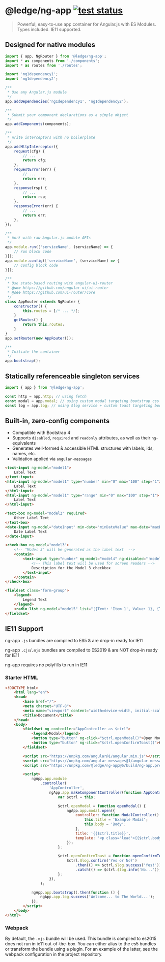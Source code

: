 # @ledge/ng-app [![test status](https://builds.sr.ht/~ledge/ng-app.svg)](https://builds.sr.ht/~ledge/ng-app?)

> Powerful, easy-to-use app container for Angular.js with ES Modules. Types included. IE11 supported.

## Designed for native modules

```js
import { app, NgRouter } from '@ledge/ng-app';
import * as components from './components';
import * as routes from './routes';

import 'ng1dependency1';
import 'ng1dependency2';

/**
 * Use any Angular.js module
 */
app.addDependencies('ng1dependency1', 'ng1dependency2');

/**
 * Submit your component declarations as a simple object
 */
app.addComponents(components);

/**
 * Write interceptors with no boilerplate
 */
app.addHttpInterceptor({
	request(cfg) {
		// ...
		return cfg;
	},
	requestError(err) {
		// ...
		return err;
	},
	response(rsp) {
		// ...
		return rsp;
	},
	responseError(err) {
		// ...
		return err;
	},
});

/**
 * Work with raw Angular.js module APIs
 */
app.module.run(['serviceName', (serviceName) => {
	// run block code
}]);
app.module.config(['serviceName', (serviceName) => {
	// config block code
}]);

/**
 * Use state-based routing with angular-ui-router
 * @see https://github.com/angular-ui/ui-router
 * @see https://github.com/ui-router/core
 */
class AppRouter extends NgRouter {
	constructor() {
		this.routes = [/* ... */];
	}
	getRoutes() {
		return this.routes;
	}
}
app.setRouter(new AppRouter());

/**
 * Initiate the container
 */
app.bootstrap();
```

## Statically referenceable singleton services

```js
import { app } from '@ledge/ng-app';

const http = app.http; // using fetch
const modal = app.modal; // using custom modal targeting bootstrap css
const log = app.log; // using $log service + custom toast targeting bootstrap css
```

## Built-in, zero-config components

- Compatible with Bootstrap 4
- Supports `disabled`, `required` and `readonly` attributes, as well as their `ng-`equivalents
- Generates well-formed & accessible HTML structures with labels, ids, names, etc.
- Validation applied via `angular-messages`

```html
<text-input ng-model="model1">
	Label Text
</text-input>
<html-input ng-model="model1" type="number" min="0" max="100" step="1">
	Label Text
</html-input>
<html-input ng-model="model1" type="range" min="0" max="100" step="1">
	Label Text
</html-input>

<text-box ng-model="model2" required>
	Other Label Text
</text-box>
<date-input ng-model="dateInput" min-date="minDateValue" max-date="maxDateValue">
	Date Label Text
</date-input>

<check-box ng-model="model3">
	<!-- "Model 3" will be generated as the label text  -->
	<contain>
		<text-input type="number" ng-model="model4" ng-disabled="!model3" min="1" max="2">
			<!-- This label text will be used for screen readers -->
			Description for the Model 3 checkbox
		</text-input>
	</contain>
</check-box>

<fieldset class="form-group">
	<legend>
		Legend Text
	</legend>
	<radio-list ng-model="model5" list="[{Text: 'Item 1', Value: 1}, {Text: 'Item 2', Value: 2}]"></radio-list>
</fieldset>
```

## IE11 Support

ng-app `.js` bundles are compiled to ES5 & are drop-in ready for IE11

ng-app `.cjs`/`.mjs` bundles are compiled to ES2019 & are NOT drop-in ready for IE11

ng-app requires no polyfills to run in IE11

### Starter HTML

```html
<!DOCTYPE html>
	<html lang="en">
	<head>
		<base href="/">
		<meta charset="UTF-8">
		<meta name="viewport" content="width=device-width, initial-scale=1.0">
		<title>Document</title>
	</head>
	<body>
		<fieldset ng-controller="AppController as $ctrl">
			<legend>Modal</legend>
			<button type="button" ng-click="$ctrl.openModal()">Open Modal</button>
			<button type="button" ng-click="$ctrl.openConfirmToast()">Open Confirmation Toast</button>
		</fieldset>

		<script src="https://unpkg.com/angular@1/angular.min.js"></script>
		<script src="https://unpkg.com/angular-messages@1/angular-messages.min.js"></script>
		<script src="https://unpkg.com/@ledge/ng-app@6/build/ng-app.production.js"></script>

		<script>
			ngApp.app.module
				.controller(
					'AppController',
					ngApp.app.makeComponentController(function AppController() {
						var $ctrl = this;

						$ctrl.openModal = function openModal() {
							ngApp.app.modal.open({
								controller: function ModalController() {
									this.title = 'Example Modal';
									this.body = 'Body';
								},
								title: '{{$ctrl.title}}',
								template: '<p class="lead">{{$ctrl.body}}</p>',
							});
						};

						$ctrl.openConfirmToast = function openConfirmToast() {
							$ctrl.$log.confirm('Yes or No?')
								.then(() => $ctrl.$log.success('Yes!'))
								.catch(() => $ctrl.$log.info('No...'));
						};
					}),
				);

			ngApp.app.bootstrap().then(function () {
				ngApp.app.log.success('Welcome... to The World...');
			});
		</script>
	</body>
</html>
```

### Webpack

By default, the `.mjs` bundle will be used. This bundle is compiled to es2015 does not run in ie11 out-of-the-box. You can either alias to the es5 bundles or transform the bundle using a plugin. For an example of the latter, see the webpack configuration in the project repository.
